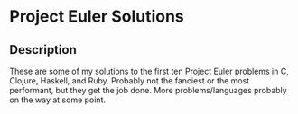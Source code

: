 # Project Euler Solutions

## Description
These are some of my solutions to the first ten [Project Euler](http://www.projecteuler.net/) problems in C, Clojure, Haskell, and Ruby. Probably not the fanciest or the most performant, but they get the job done. More problems/languages probably on the way at some point.

